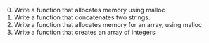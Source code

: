 0. Write a function that allocates memory using malloc
1. Write a function that concatenates two strings.
2. Write a function that allocates memory for an array, using malloc
3. Write a function that creates an array of integers
